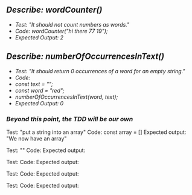 ## _Describe: wordCounter()_

* _Test: "It should not count numbers as words."_
* _Code: wordCounter("hi there 77 19");_
* _Expected Output: 2_

## _Describe: numberOfOccurrencesInText()_

* _Test: "It should return 0 occurrences of a word for an empty string."_
* _Code:_
* _const text = "";_
* _const word = "red";_
* _numberOfOccurrencesInText(word, text);_
* _Expected Output: 0_

### _Beyond this point, the TDD will be our own_

Test: "put a string into an array" 
Code: const array = []
Expected output: "We now have an array"

Test: ""
Code: 
Expected output:

Test: 
Code:
Expected output:

Test: 
Code:
Expected output:

Test: 
Code:
Expected output: